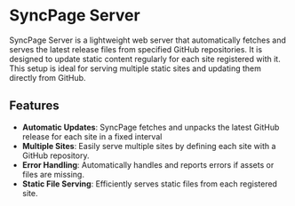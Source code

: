 # SyncPage Server

SyncPage Server is a lightweight web server that automatically fetches and serves the latest release files from specified GitHub repositories. It is designed to update static content regularly for each site registered with it. This setup is ideal for serving multiple static sites and updating them directly from GitHub.

## Features

- **Automatic Updates**: SyncPage fetches and unpacks the latest GitHub release for each site in a fixed interval
- **Multiple Sites**: Easily serve multiple sites by defining each site with a GitHub repository.
- **Error Handling**: Automatically handles and reports errors if assets or files are missing.
- **Static File Serving**: Efficiently serves static files from each registered site.
